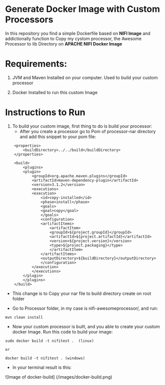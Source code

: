# Generate Docker Image with Custom Processors 

In this repository you find a simple Dockerfile based on **NIFI Image** and addictionally function to Copy my cystom processor, the Awesome Processor to lib Directory on **APACHE NIFI Docker Image**

# **Requirements**: 

1. JVM and Maven Installed on your computer. Used to build your custom processor

2. Docker Installed to run this custom Image


# Instructions to Run 

1. To build your custom image, first thing to do is build your processor: 
   - After you create a processor go to Pom of processor-nar directory and add this snippet to your pom file: 

```
    <properties>
        <buildDirectory>../../build</buildDirectory>
    </properties>

    <build>
        <plugins>
        <plugin>
            <groupId>org.apache.maven.plugins</groupId>
            <artifactId>maven-dependency-plugin</artifactId>
            <version>3.1.2</version>
            <executions>
            <execution>
                <id>copy-installed</id>
                <phase>install</phase>
                <goals>
                <goal>copy</goal>
                </goals>
                <configuration>
                <artifactItems>
                    <artifactItem>
                    <groupId>${project.groupId}</groupId>
                    <artifactId>${project.artifactId}</artifactId>
                    <version>${project.version}</version>
                    <type>${project.packaging}</type>
                    </artifactItem>
                </artifactItems>
                <outputDirectory>${buildDirectory}</outputDirectory>
                </configuration>
            </execution>
            </executions>
        </plugin>
        </plugins>
    </build>
```
   - This change is to Copy your nar file to build directory create on root folder 

   - Go to Processor folder, in my case is nifi-awesomeprocessor/, and run:  
   ```
   mvn clean install
   ```

   - Now your custom processor is built, and you able to create your custom docker Image. Run this code to build your image: 
    
    sudo docker build -t nifitest .  (linux)

    or 

    docker build -t nifitest . (windows)

   - In your terminal result is this: 

   ![Image of docker-build]
   (/images/docker-build.png)   